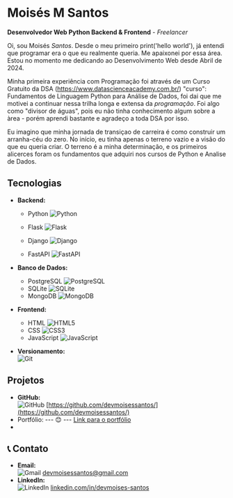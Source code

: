 # Moisés M Santos


**Desenvolvedor Web Python Backend & Frontend** - *Freelancer*

Oi, sou Moisés *Santos*. Desde o meu primeiro print('hello world'), já entendi que programar era o que eu realmente queria. Me apaixonei por essa área. Estou no momento me dedicando ao Desenvolvimento Web desde Abril de 2024.

Minha primeira experiência com Programação foi através de um Curso Gratuito da DSA  (https://www.datascienceacademy.com.br/) "curso": Fundamentos de Linguagem Python para Análise de Dados,
foi dai que me motivei a continuar nessa trilha longa e extensa da *programação*. Foi algo como "divisor de águas", pois eu não tinha conhecimento algum sobre a àrea - porém aprendi bastante e agradeço a toda DSA por isso.

Eu imagino que minha jornada de transiçao de carreira é como construir um arranha-céu do zero. No início, eu tinha apenas o terreno vazio e a visão do que eu queria criar. O terreno é a minha determinação, e os primeiros alicerces foram os fundamentos que adquiri nos cursos de Python e Analise de Dados.

## Tecnologias
- **Backend:**  
  - Python <img src="https://img.shields.io/badge/Python-3776AB?style=for-the-badge&logo=python&logoColor=white" alt="Python">
 
  - Flask <img src="https://img.shields.io/badge/Flask-000000?style=for-the-badge&logo=flask&logoColor=white" alt="Flask"> 
  - Django <img src="https://img.shields.io/badge/Django-092E20?style=for-the-badge&logo=django&logoColor=white" alt="Django"> 
  - FastAPI ![FastAPI](https://img.shields.io/badge/FastAPI-009688?style=for-the-badge&logo=fastapi&logoColor=white)  

- **Banco de Dados:**  
  - PostgreSQL ![PostgreSQL](https://img.shields.io/badge/PostgreSQL-336791?style=for-the-badge&logo=postgresql&logoColor=white)  
  - SQLite ![SQLite](https://img.shields.io/badge/SQLite-003B57?style=for-the-badge&logo=sqlite&logoColor=white)  
  - MongoDB ![MongoDB](https://img.shields.io/badge/MongoDB-47A248?style=for-the-badge&logo=mongodb&logoColor=white)

- **Frontend:**  
  - HTML ![HTML5](https://img.shields.io/badge/HTML5-E34F26?style=for-the-badge&logo=html5&logoColor=white)  
  - CSS ![CSS3](https://img.shields.io/badge/CSS3-1572B6?style=for-the-badge&logo=css3&logoColor=white)  
  - JavaScript ![JavaScript](https://img.shields.io/badge/JavaScript-F7DF1E?style=for-the-badge&logo=javascript&logoColor=white)

- **Versionamento:**  
  ![Git](https://img.shields.io/badge/Git-F05032?style=for-the-badge&logo=git&logoColor=white)

## Projetos
- **GitHub:**  
  <img src="https://img.shields.io/badge/GitHub-181717?style=for-the-badge&logo=github&logoColor=white" alt="GitHub"> [https://github.com/devmoisessantos/](https://github.com/devmoisessantos/)  
- Portfólio: []()  --- 😊 ---  [Link para o portfólio](https://portfolio-moisessantos.vercel.app/)
- 
## 📞 Contato  
- **Email:**  
  ![Gmail](https://img.shields.io/badge/Gmail-EA4335.svg?style=for-the-badge&logo=Gmail&logoColor=white) [devmoisessantos@gmail.com](mailto:0devmoisessantos@gmail.com)  
- **LinkedIn:**  
  ![LinkedIn](https://img.shields.io/badge/LinkedIn-0077B5?style=for-the-badge&logo=linkedin&logoColor=white) [linkedin.com/in/devmoises-santos](https://linkedin.com/in/devmoises-santos)
